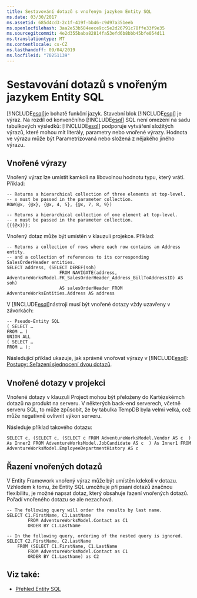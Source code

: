 ```yaml
---
title: Sestavování dotazů s vnořeným jazykem Entity SQL
ms.date: 03/30/2017
ms.assetid: 685d4cd3-2c1f-419f-bb46-c9d97a351eeb
ms.openlocfilehash: 3aa2e53b584eece9cc5e2d26791c78ffe33f9e35
ms.sourcegitcommit: 4e2d355baba82814fa53efd6b8bbb45bfe054d11
ms.translationtype: MT
ms.contentlocale: cs-CZ
ms.lasthandoff: 09/04/2019
ms.locfileid: "70251139"
---
```

# <a name="composing-nested-entity-sql-queries"></a>Sestavování dotazů s vnořeným jazykem Entity SQL
[!INCLUDE[esql](../../../../../../includes/esql-md.md)]je bohatě funkční jazyk. Stavební blok [!INCLUDE[esql](../../../../../../includes/esql-md.md)] je výraz. Na rozdíl od konvenčního [!INCLUDE[esql](../../../../../../includes/esql-md.md)] SQL není omezení na sadu tabulkových výsledků: [!INCLUDE[esql](../../../../../../includes/esql-md.md)] podporuje vytváření složitých výrazů, které mohou mít literály, parametry nebo vnořené výrazy. Hodnota ve výrazu může být Parametrizovaná nebo složená z nějakého jiného výrazu.  
  
## <a name="nested-expressions"></a>Vnořené výrazy  
 Vnořený výraz lze umístit kamkoli na libovolnou hodnotu typu, který vrátí. Příklad:  
  
```  
-- Returns a hierarchical collection of three elements at top-level.   
-- x must be passed in the parameter collection.  
ROW(@x, {@x}, {@x, 4, 5}, {@x, 7, 8, 9})  
  
-- Returns a hierarchical collection of one element at top-level.  
-- x must be passed in the parameter collection.  
{{{@x}}};  
```  
  
 Vnořený dotaz může být umístěn v klauzuli projekce. Příklad:  
  
```  
-- Returns a collection of rows where each row contains an Address entity.  
-- and a collection of references to its corresponding SalesOrderHeader entities.  
SELECT address, (SELECT DEREF(soh)   
                    FROM NAVIGATE(address, AdventureWorksModel.FK_SalesOrderHeader_Address_BillToAddressID) AS soh)   
                    AS salesOrderHeader FROM AdventureWorksEntities.Address AS address  
```  
  
 V [!INCLUDE[esql](../../../../../../includes/esql-md.md)]nástroji musí být vnořené dotazy vždy uzavřeny v závorkách:  
  
```  
-- Pseudo-Entity SQL  
( SELECT …  
FROM … )  
UNION ALL  
( SELECT …  
FROM … );  
```  
  
 Následující příklad ukazuje, jak správně vnořovat výrazy v [!INCLUDE[esql](../../../../../../includes/esql-md.md)]: [Postupy: Seřazení sjednocení dvou dotazů](https://docs.microsoft.com/previous-versions/dotnet/netframework-4.0/bb896299(v=vs.100)).  
  
## <a name="nested-queries-in-projection"></a>Vnořené dotazy v projekci  
 Vnořené dotazy v klauzuli Project mohou být přeloženy do Kartézskémch dotazů na produkt na serveru. V některých back-end serverech, včetně serveru SQL, to může způsobit, že by tabulka TempDB byla velmi velká, což může negativně ovlivnit výkon serveru.  
  
 Následuje příklad takového dotazu:  
  
```  
SELECT c, (SELECT c, (SELECT c FROM AdventureWorksModel.Vendor AS c  ) As Inner2 FROM AdventureWorksModel.JobCandidate AS c  ) As Inner1 FROM AdventureWorksModel.EmployeeDepartmentHistory AS c  
```  
  
## <a name="ordering-nested-queries"></a>Řazení vnořených dotazů  
 V Entity Framework vnořený výraz může být umístěn kdekoli v dotazu. Vzhledem k tomu, že Entity SQL umožňuje při psaní dotazů značnou flexibilitu, je možné napsat dotaz, který obsahuje řazení vnořených dotazů. Pořadí vnořeného dotazu se ale nezachová.  
  
```  
-- The following query will order the results by last name.  
SELECT C1.FirstName, C1.LastName  
        FROM AdventureWorksModel.Contact as C1  
        ORDER BY C1.LastName  
```  
  
```  
-- In the following query, ordering of the nested query is ignored.  
SELECT C2.FirstName, C2.LastName  
    FROM (SELECT C1.FirstName, C1.LastName  
        FROM AdventureWorksModel.Contact as C1  
        ORDER BY C1.LastName) as C2  
```  
  
## <a name="see-also"></a>Viz také:

- [Přehled Entity SQL](entity-sql-overview.md)
